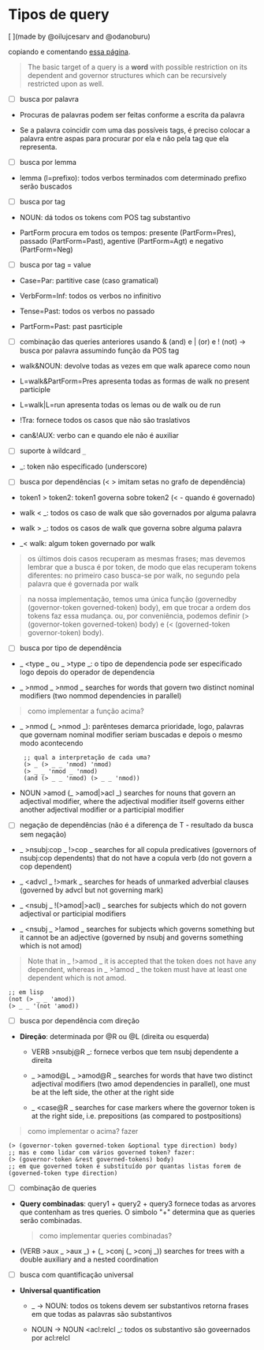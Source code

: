 # Tipos de query

[ ](made by @oilujcesarv and @odanoburu)

copiando e comentando
[essa página](http://bionlp.utu.fi/searchexpressions-new.html).

> The basic target of a query is a **word** with possible restriction
> on its dependent and governor structures which can be recursively
> restricted upon as well.

- [ ] busca por palavra

- Procuras de palavras podem ser feitas conforme a escrita da palavra

- Se a palavra coincidir com uma das possíveis tags, é preciso colocar
  a palavra entre aspas para procurar por ela e não pela tag que ela
  representa.

- [ ] busca por lemma

- lemma (l=prefixo): todos verbos terminados com determinado prefixo
  serão buscados

- [ ] busca por tag

- NOUN: dá todos os tokens com POS tag substantivo

- PartForm procura em todos os tempos: presente (PartForm=Pres),
  passado (PartForm=Past), agentive (PartForm=Agt) e negativo
  (PartForm=Neg)

- [ ] busca por tag = value

- Case=Par: partitive case (caso gramatical)

- VerbForm=Inf: todos os verbos no infinitivo

- Tense=Past: todos os verbos no passado

- PartForm=Past: past pasrticiple


- [ ] combinação das queries anteriores usando & (and) e | (or) e !
  (not) -> busca por palavra assumindo função da POS tag

- walk&NOUN: devolve todas as vezes em que walk aparece como noun

-  L=walk&PartForm=Pres apresenta todas as formas de walk no present
   participle

-  L=walk|L=run apresenta todas os lemas ou de walk ou de run

-  !Tra: fornece todos os casos que não são traslativos

-  can&!AUX: verbo can e quando ele não é auxiliar

- [ ] suporte à wildcard `_`

- \_: token não especificado (underscore)

- [ ] busca por dependências (< > imitam setas no grafo de dependência)

- token1 > token2: token1 governa sobre token2 (< - quando é governado)

- walk < \_: todos os caso de walk que são governados por alguma palavra

- walk > \_: todos os casos de walk que governa sobre alguma palavra

- \_< walk: algum token governado por walk

> os últimos dois casos recuperam as mesmas frases; mas devemos
> lembrar que a busca é por token, de modo que elas recuperam tokens
> diferentes: no primeiro caso busca-se por walk, no segundo pela
> palavra que é governada por walk

> na nossa implementação, temos uma única função (governedby
> (governor-token governed-token) body), em que trocar a ordem dos
> tokens faz essa mudança. ou, por conveniência, podemos definir (>
> (governor-token governed-token) body) e (< (governed-token
> governor-token) body).

- [ ] busca por tipo de dependência

-  \_ <type \_ ou \_ >type _: o tipo de dependencia pode ser
   especificado logo depois do operador de dependencia

-  \_ >nmod \_ >nmod \_ searches for words that govern two distinct
   nominal modifiers (two nommod dependencies in parallel)

> como implementar a função acima?

-  \_ >nmod (\_ >nmod \_): parênteses demarca prioridade, logo,
   palavras que governam nominal modifier seriam buscadas e depois o
   mesmo modo acontecendo

		;; qual a interpretação de cada uma?
		(> _ (> _ _ 'nmod) 'nmod)
		(> _ _ 'nmod _ 'nmod)
		(and (> _ _ 'nmod) (> _ _ 'nmod))

- NOUN >amod (\_ >amod|>acl \_) searches for nouns that govern an
  adjectival modifier, where the adjectival modifier itself governs
  either another adjectival modifier or a participial modifier

- [ ] negação de dependências (não é a diferença de T - resultado da
  busca sem negação)

- \_ >nsubj:cop \_ !>cop \_ searches for all copula predicatives
  (governors of nsubj:cop dependents) that do not have a copula verb
  (do not govern a cop dependent)

- \_ <advcl \_ !>mark \_ searches for heads of unmarked adverbial
  clauses (governed by advcl but not governing mark)

- \_ <nsubj \_ !(>amod|>acl) \_ searches for subjects which do not
  govern adjectival or participial modifiers

- \_ <nsubj \_ >!amod _ searches for subjects which governs something
  but it cannot be an adjective (governed by nsubj and governs
  something which is not amod)

> Note that in \_ !>amod \_ it is accepted that the token does not
> have any dependent, whereas in \_ >!amod \_ the token must have at
> least one dependent which is not amod.

    ;; em lisp
    (not (> _ _ 'amod))
    (> _ _ '(not 'amod))

- [ ] busca por dependência com direção

-  **Direção**: determinada por @R ou @L (direita ou esquerda)

    - VERB >nsubj@R \_: fornece verbos que tem nsubj dependente a
      direita

    - \_ >amod@L \_ >amod@R \_ searches for words that have two
      distinct adjectival modifiers (two amod dependencies in
      parallel), one must be at the left side, the other at the right
      side

    - \_ <case@R \_ searches for case markers where the governor token
      is at the right side, i.e. prepositions (as compared to
      postpositions)

> como implementar o acima? fazer

    (> (governor-token governed-token &optional type direction) body)
    ;; mas e como lidar com vários governed token? fazer:
    (> (governor-token &rest governed-tokens) body)
    ;; em que governed token é substituído por quantas listas forem de (governed-token type direction)

- [ ] combinação de queries

- **Query combinadas**: query1 + query2 + query3 fornece todas as
  arvores que contenham as tres queries. O simbolo "+" determina que
  as queries serão combinadas.
  
  > como implementar queries combinadas?

- (VERB >aux \_ >aux \_) + (\_ >conj (\_ >conj \_)) searches for trees
  with a double auxiliary and a nested coordination

- [ ] busca com quantificação universal

- **Universal quantification** 

    - _ -> NOUN: todos os tokens devem ser substantivos retorna frases
    em que todas as palavras são substantivos

	- NOUN -> NOUN <acl:relcl _: todos os substantivo são goveernados
      por acl:relcl
